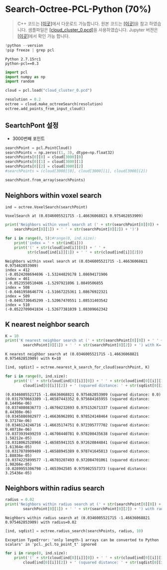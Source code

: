 # Search-Octree-PCL-Python  \(70%\)

> C++ 코드는 [\[이곳\]](https://github.com/adioshun/gitBook_Tutorial_PCL/blob/master/Intermediate/Part02-Chapter02-Search-Octree-PCL-Cpp.cpp)에서 다운로드 가능합니다. 원본 코드는 [\[이곳\]](https://github.com/strawlab/python-pcl/blob/master/examples/official/octree/octree_search.py)을 참고 하였습니다. 샘플파일은 [\[cloud\_cluster\_0.pcd\]](https://raw.githubusercontent.com/adioshun/gitBook_Tutorial_PCL/master/Intermediate/sample/cloud_cluster_0.pcd)을 사용하였습니다. Jupyter 버젼은 [\[이곳\]](https://github.com/adioshun/gitBook_Tutorial_PCL/blob/master/Intermediate/Part02-Chapter02-Search-Octree-PCL-Python.ipynb)에서 확인 가능 합니다.

```python
!python --version 
!pip freeze | grep pcl
```

```text
Python 2.7.15rc1
python-pcl==0.3
```

```python
import pcl
import numpy as np
import random
```

```python
cloud = pcl.load("cloud_cluster_0.pcd")
```

```python
resolution = 0.2
octree = cloud.make_octreeSearch(resolution)
octree.add_points_from_input_cloud()
```

## SeartchPont 설정

* 3000번째 포인트

```python
searchPoint = pcl.PointCloud()
searchPoints = np.zeros((1, 3), dtype=np.float32)
searchPoints[0][0] = cloud[3000][0]
searchPoints[0][1] = cloud[3000][1]
searchPoints[0][2] = cloud[3000][2]
#searchPoints = (cloud[3000][0], cloud[3000][1], cloud[3000][2])

searchPoint.from_array(searchPoints)
```

## Neighbors within voxel search

```python
ind = octree.VoxelSearch(searchPoint)
```

```text
VoxelSearch at (0.0346005521715 -1.46636068821 0.975462853909)
```

```python
print('Neighbors within voxel search at (' + str(searchPoint[0][0]) + ' ' + str(
    searchPoint[0][1]) + ' ' + str(searchPoint[0][2]) + ')')

for i in range(0, 5):#range(0, ind.size):
    print('index = ' + str(ind[i]))
    print('(' + str(cloud[ind[i]][0]) + ' ' +
          str(cloud[ind[i]][1]) + ' ' + str(cloud[ind[i]][2]))
```

```text
Neighbors within voxel search at (0.0346005521715 -1.46636068821 0.975462853909)
index = 412
(-0.0524208694696 -1.53244829178 1.08694171906
index = 461
(-0.0523550510406 -1.5297921896 1.0849506855
index = 508
(-0.0461958646774 -1.51667225361 1.08676922321
index = 509
(-0.0491730645299 -1.52067470551 1.08531403542
index = 510
(-0.0522709041834 -1.52677381039 1.08309662342
```

## K nearest neighbor search

```python
K = 10
print('K nearest neighbor search at (' + str(searchPoint[0][0]) + ' ' + str(
        searchPoint[0][1]) + ' ' + str(searchPoint[0][2]) + ') with K=' + str(K))
```

```text
K nearest neighbor search at (0.0346005521715 -1.46636068821 0.975462853909) with K=10
```

```python
[ind, sqdist] = octree.nearest_k_search_for_cloud(searchPoint, K)
```

```python
for i in range(0, ind.size):
    print('(' + str(cloud[ind[0][i]][0]) + ' ' + str(cloud[ind[0][i]][1]) + ' ' + str(
        cloud[ind[0][i]][2]) + ' (squared distance: ' + str(sqdist[0][i]) + ')')
```

```text
(0.0346005521715 -1.46636068821 0.975462853909 (squared distance: 0.0)
(0.0317970663309 -1.46587443352 0.975684165955 (squared distance: 8.14496e-06)
(0.0374080836773 -1.46704232693 0.975152671337 (squared distance: 8.44308e-06)
(0.0345886982977 -1.46636962891 0.978524148464 (squared distance: 9.37174e-06)
(0.0346124246716 -1.46635174751 0.972395777702 (squared distance: 9.40718e-06)
(0.0373939499259 -1.46708440781 0.978200435638 (squared distance: 1.58212e-05)
(0.0318062528968 -1.46585941315 0.972620844841 (squared distance: 1.61364e-05)
(0.0317878909409 -1.46588945389 0.978741645813 (squared distance: 1.88836e-05)
(0.0374225899577 -1.46703207493 0.972084701061 (squared distance: 1.98266e-05)
(0.0289955306798 -1.4653942585 0.975902557373 (squared distance: 3.25436e-05)
```

## Neighbors within radius search

```python
radius = 0.02
print('Neighbors within radius search at (' + str(searchPoint[0][0]) + ' ' + str(
        searchPoint[0][1]) + ' ' + str(searchPoint[0][2]) + ') with radius=' + str(radius))
```

```text
Neighbors within radius search at (0.0346005521715 -1.46636068821 0.975462853909) with radius=0.02
```

```python
[ind, sqdist] = octree.radius_search(searchPoints, radius, 10)
```

```text
Exception TypeError: 'only length-1 arrays can be converted to Python scalars' in 'pcl._pcl.to_point_t' ignored
```

```python
for i in range(0, ind.size):
    print('(' + str(cloud[ind[0][i]][0]) + ' ' + str(cloud[ind[0][i]][1]) + ' ' + str(
        cloud[ind[0][i]][2]) + ' (squared distance: ' + str(sqdist[0][i]) + ')')
```

